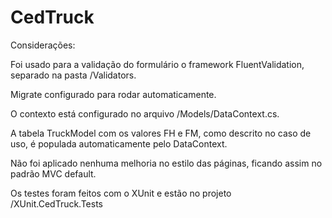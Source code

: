 # CedTruck

Considerações:

Foi usado para a validação do formulário o framework FluentValidation, separado na pasta /Validators.

Migrate configurado para rodar automaticamente.

O contexto está configurado no arquivo /Models/DataContext.cs.

A tabela TruckModel com os valores FH e FM, como descrito no caso de uso, é populada automaticamente pelo DataContext.

Não foi aplicado nenhuma melhoria no estilo das páginas, ficando assim no padrão MVC default.

Os testes foram feitos com o XUnit e estão no projeto /XUnit.CedTruck.Tests

